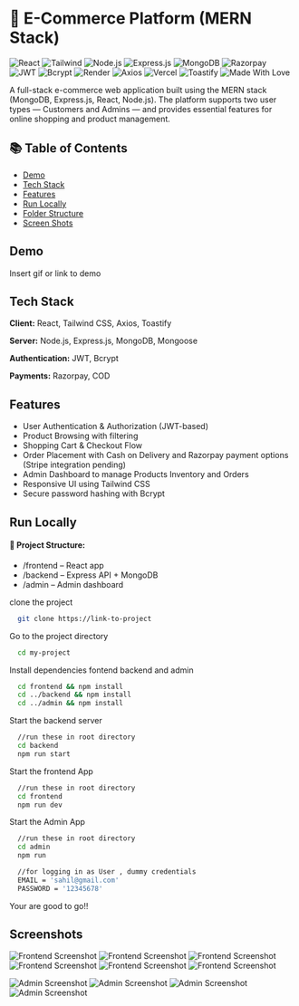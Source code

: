 # 🛒 E-Commerce Platform (MERN Stack)

![React](https://img.shields.io/badge/Frontend-React-blue) ![Tailwind](https://img.shields.io/badge/Styling-TailwindCSS-38b2ac) ![Node.js](https://img.shields.io/badge/Runtime-Node.js-green) ![Express.js](https://img.shields.io/badge/Backend-Express.js-lightgrey) ![MongoDB](https://img.shields.io/badge/Database-MongoDB-brightgreen) ![Razorpay](https://img.shields.io/badge/Payments-Razorpay-purple) ![JWT](https://img.shields.io/badge/Auth-JWT-orange) ![Bcrypt](https://img.shields.io/badge/Security-Bcrypt-yellowgreen) ![Render](https://img.shields.io/badge/Hosted_on-Render-blueviolet) ![Axios](https://img.shields.io/badge/Client-Axios-5A29E4) ![Vercel](https://img.shields.io/badge/Hosted_on-Vercel-black) ![Toastify](https://img.shields.io/badge/UI-Toastify-ffb347) ![Made With Love](https://img.shields.io/badge/Made%20with-%E2%9D%A4-red)

A full-stack e-commerce web application built using the MERN stack (MongoDB, Express.js, React, Node.js). The platform supports two user types — Customers and Admins — and provides essential features for online shopping and product management.

## 📚 Table of Contents

- [Demo](##-Demo)
- [Tech Stack](##-Tech-Stack)
- [Features](##-Features)
- [Run Locally](##-Run-Locally)
- [Folder Structure](####-folder-structure)
- [Screen Shots](##-Screenshots)

## Demo

Insert gif or link to demo

## Tech Stack

**Client:** React, Tailwind CSS, Axios, Toastify

**Server:** Node.js, Express.js, MongoDB, Mongoose

**Authentication:** JWT, Bcrypt

**Payments:** Razorpay, COD

## Features

- User Authentication & Authorization (JWT-based)
- Product Browsing with filtering
- Shopping Cart & Checkout Flow
- Order Placement with Cash on Delivery and Razorpay payment options (Stripe integration pending)
- Admin Dashboard to manage Products Inventory and Orders
- Responsive UI using Tailwind CSS
- Secure password hashing with Bcrypt

## Run Locally

#### 📁 Project Structure:

- /frontend – React app
- /backend – Express API + MongoDB
- /admin – Admin dashboard

clone the project

```bash
  git clone https://link-to-project
```

Go to the project directory

```bash
  cd my-project
```

Install dependencies fontend backend and admin

```bash
  cd frontend && npm install
  cd ../backend && npm install
  cd ../admin && npm install

```

Start the backend server

```bash
  //run these in root directory
  cd backend
  npm run start
```

Start the frontend App

```bash
  //run these in root directory
  cd frontend
  npm run dev
```

Start the Admin App

```bash
  //run these in root directory
  cd admin
  npm run
```

```bash
  //for logging in as User , dummy credentials
  EMAIL = 'sahil@gmail.com'
  PASSWORD = '12345678'
```

Your are good to go!!

## Screenshots

![Frontend Screenshot](/docs/ss_frontend1.png)
![Frontend Screenshot](/docs/ss_frontend2.png)
![Frontend Screenshot](/docs/ss_frontend3.png)
![Frontend Screenshot](/docs/ss_frontend4.png)
![Frontend Screenshot](/docs/ss_frontend5.png)
![Frontend Screenshot](/docs/ss_frontend6.png)

<!-- ![Frontend Screenshot](/docs/ss_frontend7.png) -->

![Admin Screenshot](/docs/ss_admin1.png)
![Admin Screenshot](/docs/ss_admin2.png)
![Admin Screenshot](/docs/ss_admin3.png)
![Admin Screenshot](/docs/ss_admin4.png)
